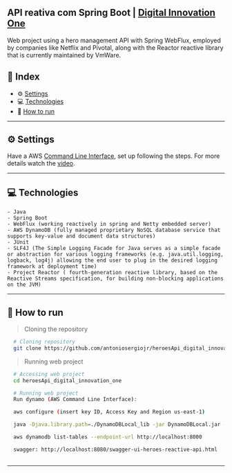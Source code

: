 ## API reativa com Spring Boot | [Digital Innovation One](https://digitalinnovation.one/)

Web project using a hero management API with Spring WebFlux, employed by companies like Netflix and Pivotal, along with the Reactor reactive library that is currently maintained by VmWare.

## 📌 Index
- ⚙ [Settings](#-settings)
- 💻 [Technologies](#-technologies)
- 🚀 [How to run](#-how-to-run)
---

## ⚙ Settings
  Have a AWS [Command Line Interface](https://docs.aws.amazon.com/cli/latest/userguide/install-cliv2-windows.html#cliv2-windows-install), set up following the steps.
  For more details watch the [video](https://youtu.be/1VllPZYn6RI).
    
---

## 💻 Technologies
    - Java
    - Spring Boot
    - WebFlux (working reactively in spring and Netty embedded server)
    - AWS DynamoDB (fully managed proprietary NoSQL database service that supports key-value and document data structures)
    - JUnit
    - SLF4J (The Simple Logging Facade for Java serves as a simple facade or abstraction for various logging frameworks (e.g. java.util.logging, logback, log4j) allowing the end user to plug in the desired logging framework at deployment time)
    - Project Reactor ( fourth-generation reactive library, based on the Reactive Streams specification, for building non-blocking applications on the JVM)
---

## 🚀 How to run

  > Cloning the repository
  ```bash
    # Cloning repository
    git clone https://github.com/antoniosergiojr/heroesApi_digital_innovation_one.git
  ```

  > Running web project
  ```bash
    # Accessing web project
    cd heroesApi_digital_innovation_one

    # Running web project
    Run dynamo (AWS Command Line Interface): 

    aws configure (insert key ID, Access Key and Region us-east-1)

    java -Djava.library.path=./DynamoDBLocal_lib -jar DynamoDBLocal.jar -sharedDb
 
    aws dynamodb list-tables --endpoint-url http://localhost:8000

    swagger: http://localhost:8080/swagger-ui-heroes-reactive-api.html
    
  ```
---

